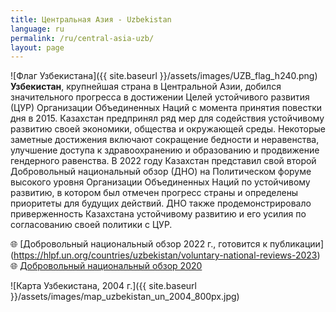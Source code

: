 ```yaml
---
title: Центральная Азия - Uzbekistan
language: ru
permalink: /ru/central-asia-uzb/
layout: page
---
```


![Флаг Узбекистана]({{ site.baseurl }}/assets/images/UZB_flag_h240.png) **Узбекистан**, крупнейшая страна в Центральной Азии, добился значительного прогресса в достижении Целей устойчивого развития (ЦУР) Организации Объединенных Наций с момента принятия повестки дня в 2015. Казахстан предпринял ряд мер для содействия устойчивому развитию своей экономики, общества и окружающей среды. Некоторые заметные достижения включают сокращение бедности и неравенства, улучшение доступа к здравоохранению и образованию и продвижение гендерного равенства. В 2022 году Казахстан представил свой второй Добровольный национальный обзор (ДНО) на Политическом форуме высокого уровня Организации Объединенных Наций по устойчивому развитию, в котором был отмечен прогресс страны и определены приоритеты для будущих действий. ДНО также продемонстрировало приверженность Казахстана устойчивому развитию и его усилия по согласованию своей политики с ЦУР.

🌐 [Добровольный национальный обзор 2022 г., готовится к публикации] (https://hlpf.un.org/countries/uzbekistan/voluntary-national-reviews-2023)
🌐 [Добровольный национальный обзор 2020](https://hlpf.un.org/countries/uzbekistan/voluntary-national-review-2020)

![Карта Узбекистана, 2004 г.]({{ site.baseurl }}/assets/images/map_uzbekistan_un_2004_800px.jpg)
